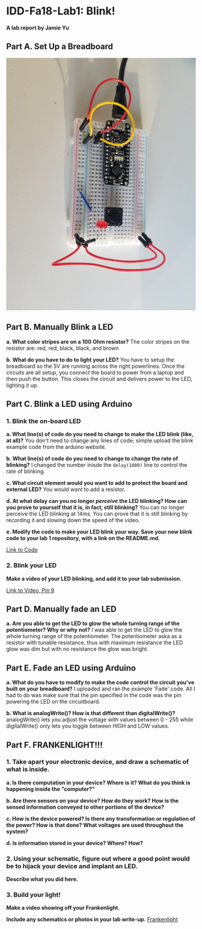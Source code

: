 # IDD-Fa18-Lab1: Blink!

**A lab report by Jamie Yu**

## Part A. Set Up a Breadboard

![Breadboard Setup](https://github.com/jamiekimyu/IDD-Fa18-Lab1/blob/master/20180830_182631.jpg)


## Part B. Manually Blink a LED

**a. What color stripes are on a 100 Ohm resistor?**
The color stripes on the resistor are: red, red, black, black, and brown
 
**b. What do you have to do to light your LED?**
You have to setup the breadboard so the 5V are running across the right powerlines. Once the circuits are all setup, you connect the board to power from a laptop and then push the button. This closes the circuit and delivers power to the LED, lighting it up.

## Part C. Blink a LED using Arduino

### 1. Blink the on-board LED

**a. What line(s) of code do you need to change to make the LED blink (like, at all)?**
You don't need to change any lines of code; simple upload the blink example code from the arduino website.

**b. What line(s) of code do you need to change to change the rate of blinking?**
I changed the number inisde the `delay(1000)` line to control the rate of blinking. 

**c. What circuit element would you want to add to protect the board and external LED?**
You would want to add a resistor. 
 
**d. At what delay can you no longer *perceive* the LED blinking? How can you prove to yourself that it is, in fact, still blinking?**
You can no longer perceive the LED blinking at 14ms. You can prove that it is still blinking by recording it and slowing down the speed of the video. 

**e. Modify the code to make your LED blink your way. Save your new blink code to your lab 1 repository, with a link on the README.md.**

[Link to Code](https://github.com/jamiekimyu/IDD-Fa18-Lab1/blob/master/blink.ino)


### 2. Blink your LED

**Make a video of your LED blinking, and add it to your lab submission.**

[Link to Video, Pin 9](https://www.youtube.com/watch?v=OGSAxZq8ARE&pbjreload=10)


## Part D. Manually fade an LED

**a. Are you able to get the LED to glow the whole turning range of the potentiometer? Why or why not?**
I was able to get the LED to glow the whole turning range of the potentiometer. The potentiometer aska as a resistor with tunable resistance, thus with maximum resistance the LED glow was dim but with no resistance the glow was bright. 

## Part E. Fade an LED using Arduino

**a. What do you have to modify to make the code control the circuit you've built on your breadboard?**
I uploaded and ran the example 'Fade' code. All I had to do was make sure that the pin specified in the code was the pin powering the LED on the circuitboard.

**b. What is analogWrite()? How is that different than digitalWrite()?**
analogWrite() lets you adjust the voltage with values between 0 - 255 while digitalWrite() only lets you toggle between HIGH and LOW values. 


## Part F. FRANKENLIGHT!!!

### 1. Take apart your electronic device, and draw a schematic of what is inside. 

**a. Is there computation in your device? Where is it? What do you think is happening inside the "computer?"**

**b. Are there sensors on your device? How do they work? How is the sensed information conveyed to other portions of the device?**

**c. How is the device powered? Is there any transformation or regulation of the power? How is that done? What voltages are used throughout the system?**

**d. Is information stored in your device? Where? How?**

### 2. Using your schematic, figure out where a good point would be to hijack your device and implant an LED.

**Describe what you did here.**

### 3. Build your light!

**Make a video showing off your Frankenlight.**

**Include any schematics or photos in your lab write-up.**
[Frankenlight](https://www.youtube.com/watch?v=gsHtOze10VQ&pbjreload=10)
